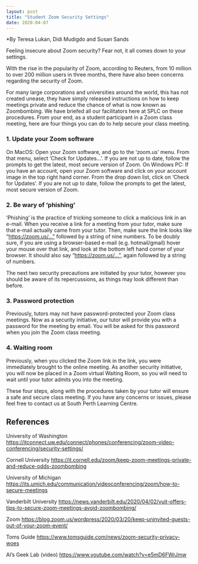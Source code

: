```yaml
---
layout: post
title: "Student Zoom Security Settings"
date: 2020-04-07
---
```

*By Teresa Lukan, Didi Mudigdo and Susan Sands

Feeling insecure about Zoom security? Fear not, it all comes down to your settings. 

With the rise in the popularity of Zoom, according to Reuters, from 10 million to over 200 million users in three months, there have also been concerns regarding the security of Zoom.

For many large corporations and universities around the world, this has not created unease, they have simply released instructions on how to keep meetings private and reduce the chance of what is now known as Zoombombing. We have briefed all our facilitators here at SPLC on these procedures. From your end, as a student participant in a Zoom class meeting, here are four things you can do to help secure your class meeting.

### 1. Update your Zoom software
On MacOS: Open your Zoom software, and go to the ‘zoom.us’ menu. From that menu, select ‘Check for Updates…’. If you are not up to date, follow the prompts to get the latest, most secure version of Zoom.
On Windows PC: If you have an account, open your Zoom software and click on your account image in the top right hand corner.  From the drop down list, click on ‘Check for Updates’.  If you are not up to date, follow the prompts to get the latest, most secure version of Zoom.

### 2. Be wary of ‘phishing’
‘Phishing’ is the practice of tricking someone to click a malicious link in an e-mail. When you receive a link for a meeting from your tutor, make sure that e-mail actually came from your tutor. Then, make sure the link looks like “https://zoom.us/...” followed by a string of nine numbers. To be doubly sure, if you are using a browser-based e-mail (e.g. hotmail/gmail) hover your mouse over that link, and look at the bottom left hand corner of your browser. It should also say “https://zoom.us/...”, again followed by a string of numbers.

The next two security precautions are initiated by your tutor, however you should be aware of its repercussions, as things may look different than before.

### 3. Password protection
Previously, tutors may not have password-protected your Zoom class meetings. Now as a security initiative, our tutor will provide you with a password for the meeting by email. You will be asked for this password when you join the Zoom class meeting.

### 4. Waiting room
Previously, when you clicked the Zoom link in the link, you were immediately brought to the online meeting. As another security initiative, you will now be placed in a Zoom virtual Waiting Room, so you will need to wait until your tutor admits you into the meeting.

These four steps, along with the procedures taken by your tutor will ensure a safe and secure class meeting. If you have any concerns or issues, please feel free to contact us at South Perth Learning Centre.

## References

University of Washington
https://itconnect.uw.edu/connect/phones/conferencing/zoom-video-conferencing/security-settings/

Cornell University
https://it.cornell.edu/zoom/keep-zoom-meetings-private-and-reduce-odds-zoombombing

University of Michigan
https://its.umich.edu/communication/videoconferencing/zoom/how-to-secure-meetings

Vanderbilt University
https://news.vanderbilt.edu/2020/04/02/vuit-offers-tips-to-secure-zoom-meetings-avoid-zoombombing/

Zoom
https://blog.zoom.us/wordpress/2020/03/20/keep-uninvited-guests-out-of-your-zoom-event/

Toms Guide
https://www.tomsguide.com/news/zoom-security-privacy-woes

Al’s Geek Lab (video)
https://www.youtube.com/watch?v=e5mD6FWrJmw
